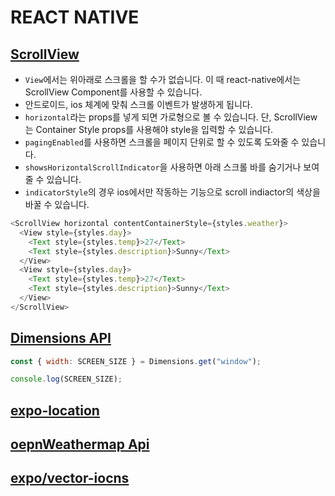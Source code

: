 # REACT NATIVE

## [ScrollView](!https://reactnative.dev/docs/scrollview)

- `View`에서는 위아래로 스크롤을 할 수가 없습니다. 이 때 react-native에서는 ScrollView Component를 사용할 수 있습니다.
- 안드로이드, ios 체계에 맞춰 스크롤 이벤트가 발생하게 됩니다.
- `horizontal`라는 props를 넣게 되면 가로형으로 볼 수 있습니다. 단, ScrollView는 Container Style props를 사용해야 style을 입력할 수 있습니다.
- `pagingEnabled`를 사용하면 스크롤을 페이지 단위로 할 수 있도록 도와줄 수 있습니다.
- `showsHorizontalScrollIndicator`을 사용하면 아래 스크롤 바를 숨기거나 보여줄 수 있습니다.
- `indicatorStyle`의 경우 ios에서만 작동하는 기능으로 scroll indiactor의 색상을 바꿀 수 있습니다.

```js
<ScrollView horizontal contentContainerStyle={styles.weather}>
  <View style={styles.day}>
    <Text style={styles.temp}>27</Text>
    <Text style={styles.description}>Sunny</Text>
  </View>
  <View style={styles.day}>
    <Text style={styles.temp}>27</Text>
    <Text style={styles.description}>Sunny</Text>
  </View>
</ScrollView>
```

## [Dimensions API](!https://reactnative.dev/docs/dimensions)

```js
const { width: SCREEN_SIZE } = Dimensions.get("window");

console.log(SCREEN_SIZE);
```

## [expo-location](!https://docs.expo.dev/versions/latest/sdk/location/)

## [oepnWeathermap Api](!https://openweathermap.org/api)

## [expo/vector-iocns](!https://docs.expo.dev/guides/icons/)

